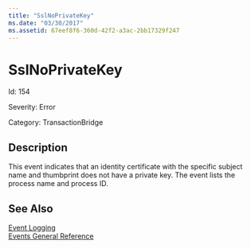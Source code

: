 ```yaml
---
title: "SslNoPrivateKey"
ms.date: "03/30/2017"
ms.assetid: 67eef8f6-360d-42f2-a3ac-2bb17329f247
---
```

# SslNoPrivateKey
Id: 154  
  
 Severity: Error  
  
 Category: TransactionBridge  
  
## Description  
 This event indicates that an identity certificate with the specific subject name and thumbprint does not have a private key. The event lists the process name and process ID.  
  
## See Also  
 [Event Logging](../../../../../docs/framework/wcf/diagnostics/event-logging/index.md)  
 [Events General Reference](../../../../../docs/framework/wcf/diagnostics/event-logging/events-general-reference.md)
